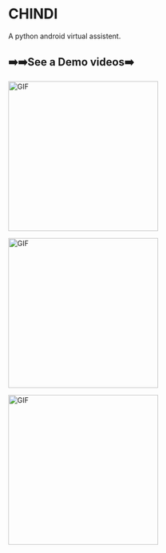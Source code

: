 # CHINDI
A python android virtual assistent.
## ➡️➡️See a Demo videos➡️

[<img align="center" alt="GIF" src="https://img.youtube.com/vi/AOBKrrXNgdg/0.jpg" width="300px" />](https://youtube.com/shorts/AOBKrrXNgdg?feature=share)

[<img align="center" alt="GIF" src="https://img.youtube.com/vi/0a1TqfCLyBI/0.jpg" width="300px" />](https://youtu.be/0a1TqfCLyBI)

[<img align="center" alt="GIF" src="https://img.youtube.com/vi/Rnk3o6C8s2c/0.jpg" width="300px" />](https://youtu.be/Rnk3o6C8s2c)


